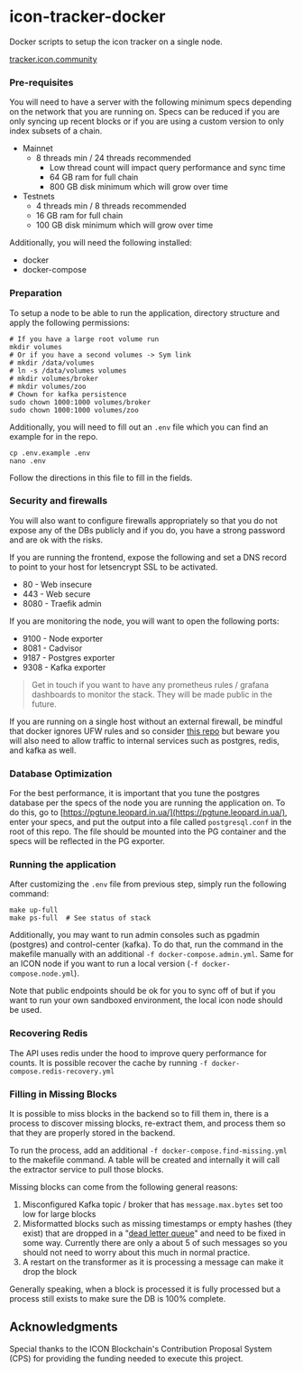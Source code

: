 # icon-tracker-docker

Docker scripts to setup the icon tracker on a single node. 

[tracker.icon.community](https://tracker.icon.community/)

### Pre-requisites

You will need to have a server with the following minimum specs depending on the network that you are running on. Specs can be reduced if you are only syncing up recent blocks or if you are using a custom version to only index subsets of a chain. 

- Mainnet 
  - 8 threads min / 24 threads recommended 
    - Low thread count will impact query performance and sync time 
    - 64 GB ram for full chain
    - 800 GB disk minimum which will grow over time 
- Testnets 
  - 4 threads min / 8 threads recommended 
  - 16 GB ram for full chain
  - 100 GB disk minimum which will grow over time 

Additionally, you will need the following installed:

- docker
- docker-compose 

### Preparation 

To setup a node to be able to run the application, directory structure and apply the following permissions:

```shell
# If you have a large root volume run 
mkdir volumes 
# Or if you have a second volumes -> Sym link  
# mkdir /data/volumes
# ln -s /data/volumes volumes
# mkdir volumes/broker
# mkdir volumes/zoo
# Chown for kafka persistence 
sudo chown 1000:1000 volumes/broker
sudo chown 1000:1000 volumes/zoo
```

Additionally, you will need to fill out an `.env` file which you can find an example for in the repo. 

```shell
cp .env.example .env
nano .env
```

Follow the directions in this file to fill in the fields.

### Security and firewalls 

You will also want to configure firewalls appropriately so that you do not expose any of the DBs publicly and if you do, you have a strong password and are ok with the risks. 

If you are running the frontend, expose the following and set a DNS record to point to your host for letsencrypt SSL to be activated. 

- 80 - Web insecure 
- 443 - Web secure 
- 8080 - Traefik admin 

If you are monitoring the node, you will want to open the following ports:

- 9100 - Node exporter 
- 8081 - Cadvisor 
- 9187 - Postgres exporter 
- 9308 - Kafka exporter 

> Get in touch if you want to have any prometheus rules / grafana dashboards to monitor the stack. They will be made public in the future.  

If you are running on a single host without an external firewall, be mindful that docker ignores UFW rules and so consider [this repo](https://github.com/chaifeng/ufw-docker) but beware you will also need to allow traffic to internal services such as postgres, redis, and kafka as well.  

### Database Optimization 

For the best performance, it is important that you tune the postgres database per the specs of the node you are running the application on. To do this, go to [https://pgtune.leopard.in.ua/](https://pgtune.leopard.in.ua/), enter your specs, and put the output into a file called `postgresql.conf` in the root of this repo.  The file should be mounted into the PG container and the specs will be reflected in the PG exporter. 

### Running the application 

After customizing the `.env` file from previous step, simply run the following command:

```shell
make up-full 
make ps-full  # See status of stack 
```

Additionally, you may want to run admin consoles such as pgadmin (postgres) and control-center (kafka). To do that, run the command in the makefile manually with an additional `-f docker-compose.admin.yml`.  Same for an ICON node if you want to run a local version (`-f docker-compose.node.yml`). 

Note that public endpoints should be ok for you to sync off of but if you want to run your own sandboxed environment, the local icon node should be used. 

### Recovering Redis 

The API uses redis under the hood to improve query performance for counts. It is possible recover the cache by running `-f docker-compose.redis-recovery.yml`  


### Filling in Missing Blocks 

It is possible to miss blocks in the backend so to fill them in, there is a process to discover missing blocks, re-extract them, and process them so that they are properly stored in the backend. 

To run the process, add an additional `-f docker-compose.find-missing.yml` to the makefile command.  A table will be created and internally it will call the extractor service to pull those blocks. 

Missing blocks can come from the following general reasons:

1. Misconfigured Kafka topic / broker that has `message.max.bytes` set too low for large blocks
2. Misformatted blocks such as missing timestamps or empty hashes (they exist) that are dropped in a "[dead letter queue](https://medium.com/@sannidhi.s.t/dead-letter-queues-dlqs-in-kafka-afb4b6835309)" and need to be fixed in some way.  Currently there are only a about 5 of such messages so you should not need to worry about this much in normal practice. 
3. A restart on the transformer as it is processing a message can make it drop the block 

Generally speaking, when a block is processed it is fully processed but a process still exists to make sure the DB is 100% complete. 

## Acknowledgments 

Special thanks to the ICON Blockchain's Contribution Proposal System (CPS) for providing the funding needed to execute this project. 
